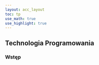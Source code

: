 ```yaml
---
layout: acc_layout
toc: tp
use_math: true
use_highlight: true
---
```


Technologia Programowania
---

### Wstęp

